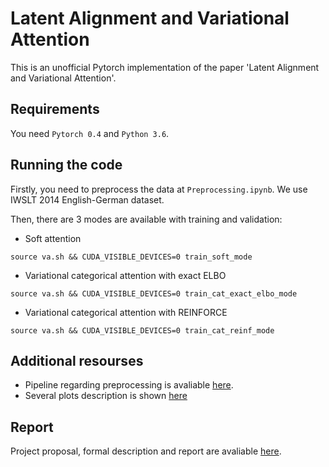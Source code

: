 # Latent Alignment and Variational Attention

This is an unofficial Pytorch implementation of the paper 'Latent Alignment and Variational Attention'. 

## Requirements

You need ```Pytorch 0.4``` and ```Python 3.6```.

## Running the code 

Firstly, you need to preprocess the data at ```Preprocessing.ipynb```. We use IWSLT 2014 English-German dataset. 

Then, there are 3 modes are available with training and validation: 

- Soft attention 
```
source va.sh && CUDA_VISIBLE_DEVICES=0 train_soft_mode
 ```

- Variational categorical attention with exact ELBO
```
source va.sh && CUDA_VISIBLE_DEVICES=0 train_cat_exact_elbo_mode
 ```

- Variational categorical attention with REINFORCE

```
source va.sh && CUDA_VISIBLE_DEVICES=0 train_cat_reinf_mode
 ```
 
## Additional resourses
- Pipeline regarding preprocessing is avaliable [here](https://github.com/elena-orlova/var-attention-project/blob/master/notebooks/preprocessing.ipynb).
- Several plots description is shown [here](https://github.com/elena-orlova/var-attention-project/blob/master/notebooks/Results%20plots.ipynb)


## Report
Project proposal, formal description and report are avaliable [here](https://github.com/elena-orlova/var-attention-project/blob/master/documentation/Proposal_Bayes.pdf).
